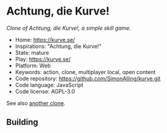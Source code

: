 # Achtung, die Kurve!

_Clone of Achtung, die Kurve!, a simple skill game._

- Home: https://kurve.se/
- Inspirations: "Achtung, die Kurve!"
- State: mature
- Play: https://kurve.se/
- Platform: Web
- Keywords: action, clone, multiplayer local, open content
- Code repository: https://github.com/SimonAlling/kurve.git
- Code language: JavaScript
- Code license: AGPL-3.0

See also [another clone](https://achtungkurve.com/).

## Building
